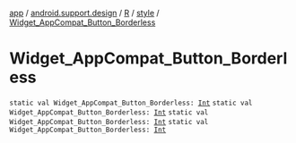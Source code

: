 [app](../../../index.md) / [android.support.design](../../index.md) / [R](../index.md) / [style](index.md) / [Widget_AppCompat_Button_Borderless](.)

# Widget_AppCompat_Button_Borderless

`static val Widget_AppCompat_Button_Borderless: `[`Int`](https://kotlinlang.org/api/latest/jvm/stdlib/kotlin/-int/index.html)
`static val Widget_AppCompat_Button_Borderless: `[`Int`](https://kotlinlang.org/api/latest/jvm/stdlib/kotlin/-int/index.html)
`static val Widget_AppCompat_Button_Borderless: `[`Int`](https://kotlinlang.org/api/latest/jvm/stdlib/kotlin/-int/index.html)
`static val Widget_AppCompat_Button_Borderless: `[`Int`](https://kotlinlang.org/api/latest/jvm/stdlib/kotlin/-int/index.html)